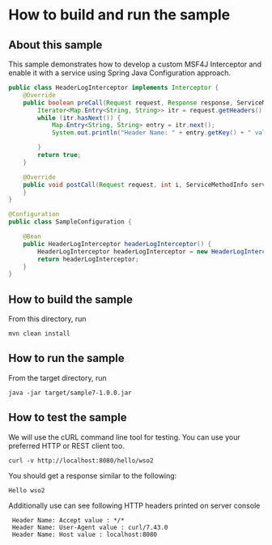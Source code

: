 # How to build and run the sample

## About this sample

This sample demonstrates how to develop a custom MSF4J Interceptor and enable it with a service using Spring
Java Configuration approach.

```java
public class HeaderLogInterceptor implements Interceptor {
    @Override
    public boolean preCall(Request request, Response response, ServiceMethodInfo serviceMethodInfo) throws Exception {
        Iterator<Map.Entry<String, String>> itr = request.getHeaders().entrySet().iterator();
        while (itr.hasNext()) {
            Map.Entry<String, String> entry = itr.next();
            System.out.println("Header Name: " + entry.getKey() + " value : " + entry.getValue());

        }
        return true;
    }

    @Override
    public void postCall(Request request, int i, ServiceMethodInfo serviceMethodInfo) throws Exception {
    }
}

```

```java
@Configuration
public class SampleConfiguration {

    @Bean
    public HeaderLogInterceptor headerLogInterceptor() {
        HeaderLogInterceptor headerLogInterceptor = new HeaderLogInterceptor();
        return headerLogInterceptor;
    }
}

```

## How to build the sample

From this directory, run

```
mvn clean install
```

## How to run the sample

From the target directory, run
```
java -jar target/sample7-1.0.0.jar
```

## How to test the sample

We will use the cURL command line tool for testing. You can use your preferred HTTP or REST client too.

```
curl -v http://localhost:8080/hello/wso2
```

You should get a response similar to the following:

```
Hello wso2
```

Additionally use can see following HTTP headers printed on server console
 
```
 Header Name: Accept value : */*
 Header Name: User-Agent value : curl/7.43.0
 Header Name: Host value : localhost:8080
```

